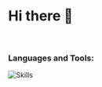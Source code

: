 <h1 align="start">Hi there  🐙</h1>

<br/>

<h3 align="left">Languages and Tools:</h3>
<p>
  <img align="center" alt="Skills" src="https://skillicons.dev/icons?i=js,ts,react,nodejs,git,github,vscode,postman,postgres,vercel,docker,ubuntu,unity&perline=10">
</p>
